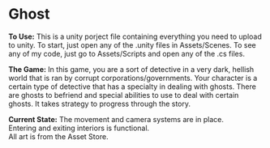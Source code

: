 # Ghost
<b>To Use:</b> This is a unity porject file containing everything you need to upload to unity. To start, just open any of the .unity files in Assets/Scenes. To see any of my code, just go to Assets/Scripts and open any of the .cs files.<br>

<b>The Game:</b> In this game, you are a sort of detective in a very dark, hellish world that is ran by corrupt corporations/governments. Your character is a certain type of detective that has a specialty in dealing with ghosts. There are ghosts to befriend and special abilities to use to deal with certain ghosts. It takes strategy to progress through the story.<br>

<b>Current State:</b> The movement and camera systems are in place. <br>
Entering and exiting interiors is functional.<br>
All art is from the Asset Store.
